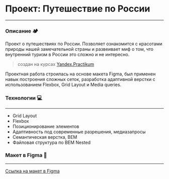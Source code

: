 # Проект: Путешествие по России
---
### Описание :camping:

Проект о путешествиях по России. Позволяет ознакомится с красотами природы нашей замечательной страны и развеивает миф о том, что внутренний туризм в России это сложно и не интересно. 

> создан на курсах [Yandex.Practikum](https://practicum.yandex.ru/)

Проектная работа строилась на основе макета Figma, был применен навык построения сложных сеток, разработка адаптивной верстки с использованием Flexbox, Grid Layout и Media queries.

### Технологии :computer:
---
- Grid Layout
- Flexbox
- Позиционирование элементов
- Адаптивность под современные разрешения, медиазапросы
- Семантическая верстка, BEM
- Файловая структура по BEM Nested

### Макет в Figma :page_facing_up:
---
[Ссылка на макет в Figma](https://www.figma.com/file/5S2WSbEFL6awjVWJ0NWL8Q/Sprint-3_-Russia-_-desktop-mobile?node-id=28503%3A0)